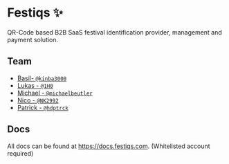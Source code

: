 # Festiqs :sparkles:

QR-Code based B2B SaaS festival identification provider, management and payment solution.

## Team

- [Basil- `@kinba3000`](https://github.com/kinba3000)
- [Lukas - `@1H0`](https://github.com/1H0)
- [Michael - `@michaelbeutler`](https://github.com/michaelbeutler)
- [Nico - `@NK2992`](https://github.com/NK2992)
- [Patrick - `@hdptrck`](https://github.com/hdptrck)

## Docs

All docs can be found at https://docs.festiqs.com. (Whitelisted account required)
